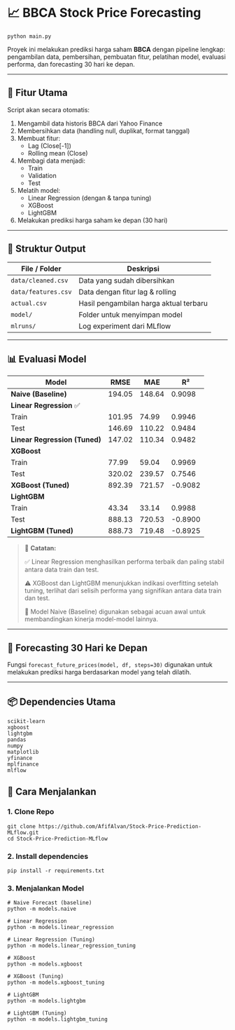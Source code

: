 
# 📈 BBCA Stock Price Forecasting

`python main.py`

Proyek ini melakukan prediksi harga saham **BBCA** dengan pipeline lengkap: pengambilan data, pembersihan, pembuatan fitur, pelatihan model, evaluasi performa, dan forecasting 30 hari ke depan.

---

## 🚀 Fitur Utama

Script akan secara otomatis:

1. Mengambil data historis BBCA dari Yahoo Finance
2. Membersihkan data (handling null, duplikat, format tanggal)
3. Membuat fitur:
   - Lag (Close[-1])
   - Rolling mean (Close)
4. Membagi data menjadi:
   - Train
   - Validation
   - Test
5. Melatih model:
   - Linear Regression (dengan & tanpa tuning)
   - XGBoost
   - LightGBM
6. Melakukan prediksi harga saham ke depan (30 hari)

---

## 📂 Struktur Output

| File / Folder         | Deskripsi                                   |
|-----------------------|---------------------------------------------|
| `data/cleaned.csv`    | Data yang sudah dibersihkan                 |
| `data/features.csv`   | Data dengan fitur lag & rolling             |
| `actual.csv`          | Hasil pengambilan harga aktual terbaru      |
| `model/`              | Folder untuk menyimpan model       |
| `mlruns/`             | Log experiment dari MLflow  |

---

## 📊 Evaluasi Model

| Model                      | RMSE     | MAE      | R²      |
|----------------------------|----------|----------|---------|
| **Naive (Baseline)**       | 194.05   | 148.64   | 0.9098  |
| **Linear Regression** ✅     |          |          |         |
|  Train                   | 101.95   | 74.99    | 0.9946  |
|  Test                    | 146.69   | 110.22   | 0.9484  |
| **Linear Regression (Tuned)** | 147.02   | 110.34   | 0.9482  |
| **XGBoost**                |          |          |         |
|  Train                   | 77.99    | 59.04    | 0.9969  |
|  Test                    | 320.02   | 239.57   | 0.7546  |
| **XGBoost (Tuned)**        | 892.39   | 721.57   | -0.9082 |
| **LightGBM**               |          |          |         |
|  Train                   | 43.34    | 33.14    | 0.9988  |
|  Test                    | 888.13   | 720.53   | -0.8900 |
| **LightGBM (Tuned)**       | 888.73   | 719.48   | -0.8925 |


> 📌 **Catatan:**
>
> ✅ Linear Regression menghasilkan performa terbaik dan paling stabil antara data train dan test.
>
> ⚠️ XGBoost dan LightGBM menunjukkan indikasi overfitting setelah tuning, terlihat dari selisih performa yang signifikan antara data train dan test.
>
>🔹 Model Naive (Baseline) digunakan sebagai acuan awal untuk membandingkan kinerja model-model lainnya.
---

## 🔮 Forecasting 30 Hari ke Depan

Fungsi `forecast_future_prices(model, df, steps=30)` digunakan untuk melakukan prediksi harga berdasarkan model yang telah dilatih.

---

## 📦 Dependencies Utama

```
scikit-learn
xgboost
lightgbm
pandas
numpy
matplotlib
yfinance
mplfinance
mlflow
```
## 🚀 Cara Menjalankan

### 1. Clone Repo
```
git clone https://github.com/AfifAlvan/Stock-Price-Prediction-MLflow.git
cd Stock-Price-Prediction-MLflow
```

### 2. Install dependencies
```
pip install -r requirements.txt
```

### 3. Menjalankan Model
```
# Naive Forecast (baseline)
python -m models.naive

# Linear Regression
python -m models.linear_regression

# Linear Regression (Tuning)
python -m models.linear_regression_tuning

# XGBoost
python -m models.xgboost

# XGBoost (Tuning)
python -m models.xgboost_tuning

# LightGBM
python -m models.lightgbm

# LightGBM (Tuning)
python -m models.lightgbm_tuning
```
